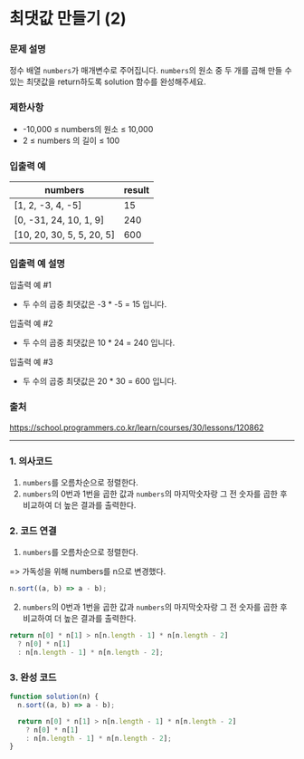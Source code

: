 # 최댓값 만들기 (2)

### 문제 설명

정수 배열 `numbers`가 매개변수로 주어집니다. `numbers`의 원소 중 두 개를 곱해 만들 수 있는 최댓값을 return하도록 solution 함수를 완성해주세요.

### 제한사항

- -10,000 ≤ numbers의 원소 ≤ 10,000
- 2 ≤ numbers 의 길이 ≤ 100

### 입출력 예

| numbers                   | result |
| ------------------------- | ------ |
| [1, 2, -3, 4, -5]         | 15     |
| [0, -31, 24, 10, 1, 9]    | 240    |
| [10, 20, 30, 5, 5, 20, 5] | 600    |

### 입출력 예 설명

입출력 예 #1

- 두 수의 곱중 최댓값은 -3 \* -5 = 15 입니다.

입출력 예 #2

- 두 수의 곱중 최댓값은 10 \* 24 = 240 입니다.

입출력 예 #3

- 두 수의 곱중 최댓값은 20 \* 30 = 600 입니다.

### 출처

https://school.programmers.co.kr/learn/courses/30/lessons/120862

---

### 1. 의사코드

1. `numbers`를 오름차순으로 정렬한다.
2. `numbers`의 0번과 1번을 곱한 값과 `numbers`의 마지막숫자랑 그 전 숫자를 곱한 후 비교하여 더 높은 결과를 출력한다.

### 2. 코드 연결

1. `numbers`를 오름차순으로 정렬한다.

=> 가독성을 위해 numbers를 n으로 변경했다.

```javascript
n.sort((a, b) => a - b);
```

2. `numbers`의 0번과 1번을 곱한 값과 `numbers`의 마지막숫자랑 그 전 숫자를 곱한 후 비교하여 더 높은 결과를 출력한다.

```javascript
return n[0] * n[1] > n[n.length - 1] * n[n.length - 2]
  ? n[0] * n[1]
  : n[n.length - 1] * n[n.length - 2];
```

### 3. 완성 코드

```javascript
function solution(n) {
  n.sort((a, b) => a - b);

  return n[0] * n[1] > n[n.length - 1] * n[n.length - 2]
    ? n[0] * n[1]
    : n[n.length - 1] * n[n.length - 2];
}
```
